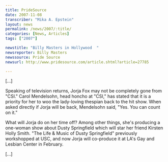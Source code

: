 ```yaml
---
title: PrideSource
date: 2007-11-08
transcriber: "Mika A. Epstein"
layout: news
permalink: /news/2007/:title/
categories: [News, Articles]
tags: ["2007"]

newstitle: "Billy Masters in Hollywood  "
newsreporter: Billy Masters
newssource: Pride Source
newsurl: http://www.pridesource.com/article.shtml?article=27785

---
```

[...]

Speaking of television returns, Jorja Fox may not be completely gone from "CSI." Carol Mendelsohn, head honcho at "CSI," has stated that it is a priority for her to woo the lady-loving thespian back to the hit show. When asked directly if Jorja will be back, Mendelsohn said, "Yes. You can count on it."

What will Jorja do on her time off? Among other things, she's producing a one-woman show about Dusty Springfield which will star her friend Kirsten Holly Smith. "The Life & Music of Dusty Springfield" previously workshopped at USC, and now Jorja will co-produce it at LA's Gay and Lesbian Center in February.

[...]

